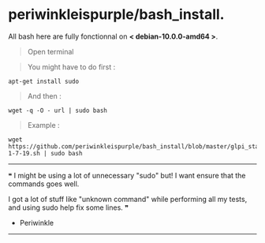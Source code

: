 # periwinkleispurple/bash_install.

All bash here are fully fonctionnal on **< debian-10.0.0-amd64 >**.

> Open terminal 

> You might have to do first :
```
apt-get install sudo
```
> And then :
```
wget -q -O - url | sudo bash
```
> Example :
```
wget https://github.com/periwinkleispurple/bash_install/blob/master/glpi_standalone_v-1-7-19.sh | sudo bash
```
_____________________________________________________________________________________________________________________
 ❝ I might be using a lot of unnecessary "sudo" but! I want ensure that the commands goes well.
 
 I got a lot of stuff like "unknown command" while performing all my tests, and using sudo help fix some lines. ❞
 
- Periwinkle
_____________________________________________________________________________________________________________________
